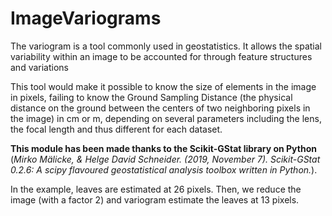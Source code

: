 # ImageVariograms

The variogram is a tool commonly used in geostatistics. It allows the spatial variability within an image to be accounted for through feature structures and variations 

This tool would make it possible to know the size of elements in the image in pixels, failing to know the Ground Sampling Distance (the physical distance on the ground between the centers of two neighboring pixels in the image) in cm or m, depending on several parameters including the lens, the focal length and thus different for each dataset.  


**This module has been made thanks to the Scikit-GStat library on Python** (*Mirko Mälicke, & Helge David Schneider. (2019, November 7). Scikit-GStat 0.2.6: A scipy flavoured geostatistical analysis toolbox written in Python.*).

In the example, leaves are estimated at 26 pixels. Then, we reduce the image (with a factor 2) and variogram estimate the leaves at 13 pixels.

